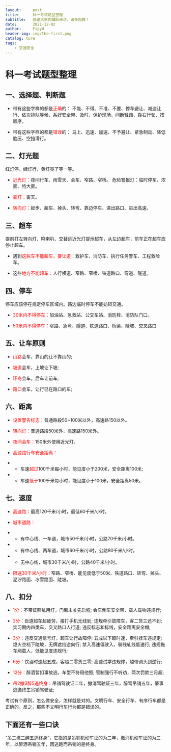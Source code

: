 ```yaml
---
layout:     post
title:      科一考试题型整理
subtitle:   感谢大家的踊跃来访，请多指教！
date:       2021-12-02
author:     Fipyd
header-img: img/the-first.png
catalog: ture
tags:
    - 交通安全
---
```

# 科一考试题型整理
 
## 一、选择题、判断题 
* 带有这些字样的都是<font color=red>正确</font>的：
不能、不得、不准、不要、停车避让、减速让行、依次排队等候、系好安全带、及时、保护现场、间断轻踏、靠右行驶、按顺序。 

* 带有这些字样的都是<font color=red>错误</font>的：
马上、迅速、加速、不予避让、紧急制动、降低胎压、空挡滑行。 

## 二、灯光题 
红灯停，绿灯行，黄灯亮了等一等。 

* <font color=red>近光灯：</font>夜间行车、雨雪天、会车、窄路、窄桥。 危险警报灯：临时停车、浓雾、特大雾。 

* <font color=red>雾灯：</font>雾天。 

* <font color=red>转向灯：</font>起步、超车、掉头、转弯、靠边停车、进出路口、进出高速。 

## 三、超车 
提前打左转向灯、鸣喇叭、交替远近光灯提示超车，从左边超车，前车正在超车应停止超车。 
* 遇到<font color=red>这些车不能超车，要让道：</font>救护车、消防车、执行任务警车、工程救险车。 

* 这些<font color=red>地方不能超车：</font>人行横道、窄路、窄桥、铁道路口、弯道、隧道。 

## 四、停车 
停车应该停在规定停车区域内。路边临时停车不能妨碍交通。 
* <font color=red>30米内不得停车：</font>加油站、急救站、公交车站、消防栓、消防队门口。 

* <font color=red>50米内不得停车：</font>窄路、急弯、隧道、铁道路口、桥梁、陡坡、交叉路口 

## 五、让车原则 
* <font color=red>山路</font>会车，靠山的让不靠山的;

* <font color=red>坡道</font>会车，上坡让下坡;

* <font color=red>环岛</font>会车，后车让前车;

* <font color=red>路口</font>会车，让行已在路口的车;

## 六、距离 
* <font color=red>设置警告标志：</font>普通路段50~100米以外，高速路150以外。 

* <font color=red>转向灯：</font>普通路段50米外，高速路150米外。

* <font color=red>夜间会车：</font>150米外使用近光灯。 

* <font color=red>高速路行车安全距离：</font>
* * 车速<font color=red>超过</font>100千米每小时，能见度小于200米，安全距离100米;
* * 车速<font color=red>低于</font>100千米每小时，能见度小于100米，安全距离50米。 

## 七、速度 
* <font color=red>高速路：</font>最高120千米/小时，最低60千米/小时。 

* <font color=red>城市道路：</font>
* * 有中心线、一车道，城市50千米/小时，公路70千米/小时。
* * 有中心线、两车道，城市60千米/小时，公路80千米/小时。
* * 无中心线，城市30千米/小时，公路40千米/小时。 

* <font color=red>限速30千米/小时：</font>窄路、窄桥、能见度低于50米、铁道路口、转弯、掉头、泥泞路面、冰雪路面、陡坡。 

## 八、扣分 
* <font color=red>1分：</font>不带证照乱用灯，门厢未关先启程; 会车倒车安全带，载人载物违规行;

* <font color=red>2分：</font>匝道超车超疲劳，接打手机无线到; 违规牵引故障车，客二货三还不到; 实习期内四类车，交叉路口人行道; 违反标志和标线，安全距离安全帽;

* <font color=red>3分：</font>违反交通信号灯，超车让行故障停; 五成以下超时速，牵引挂车违规定; 熄火空档下陡坡，无牌遮挡逆向行; 禁入高速偏驶入，骑线轧线低速行; 违规拖车厢载人，低能见度违规行;

* <font color=red>6分：</font>饮酒时速超五成，客超二零货三零; 高速试学违规停，越带调头到逆行;

* <font color=red>12分：</font>醉酒暂扣事故逃，车型不符用他照; 管制强行不听劝，两次罚款三月超;

* <font color=red>吊2撤3醉5逃终身：</font>吊销驾驶证二年，撤消驾驶证三年，醉驾吊销五年，肇事逃逸终生吊销驾驶证;

考试有个原则，怎么做安全，怎样就是对的。文明行车、安全行车、有序行车都是正确的。反之，那些不文明行车行为都是错误的。 
 
## 下面还有一些口诀 
“吊二撤三醉五逃终身”，它指的是吊销机动车证的为二年，撤消机动车证的为三年，以醉酒吊销五年，因逃跑而吊销的是终身。 
 
